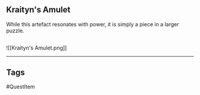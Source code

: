 ## Kraityn's Amulet
While this artefact resonates with power,
it is simply a piece in a larger puzzle.
## 
![[Kraityn's Amulet.png]]

---
## Tags
#QuestItem